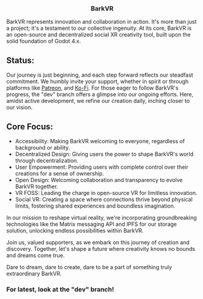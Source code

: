 <div align="center">
  <h3><strong>BarkVR</strong></h3>
</div>

BarkVR represents innovation and collaboration in action. It's more than just a project; it's a testament to our collective ingenuity. 
At its core, BarkVR is an open-source and decentralized social XR creativity tool, built upon the solid foundation of Godot 4.x.

## Status:
Our journey is just beginning, and each step forward reflects our steadfast commitment. We humbly invite your support, whether in spirit or through platforms like [Patreon](https://www.patreon.com/pupperdev), and [Ko-Fi](https://ko-fi.com/Manage/). 
For those eager to follow BarkVR's progress, the "dev" branch offers a glimpse into our ongoing efforts. Here, amidst active development, we refine our creation daily, inching closer to our vision.

## Core Focus:
- Accessibility: Making BarkVR welcoming to everyone, regardless of background or ability.
- Decentralized Design: Giving users the power to shape BarkVR's world through decentralization.
- User Empowerment: Providing users with complete control over their creations for a sense of ownership.
- Open Design: Welcoming collaboration and transparency to evolve BarkVR together.
- VR FOSS: Leading the charge in open-source VR for limitless innovation.
- Social VR: Creating a space where connections thrive beyond physical limits, fostering shared experiences and boundless imagination.

In our mission to reshape virtual reality, we're incorporating groundbreaking technologies like the Matrix messaging API and IPFS for our storage solution, unlocking endless possibilities within BarkVR.

Join us, valued supporters, as we embark on this journey of creation and discovery. Together, let's shape a future where creativity knows no bounds and dreams come true.

Dare to dream, dare to create, dare to be a part of something truly extraordinary BarkVR.

### For latest, look at the "dev" branch!
